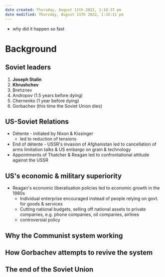 ```yaml
---
date created: Thursday, August 11th 2022, 1:18:37 pm
date modified: Thursday, August 11th 2022, 1:32:11 pm
---
```

- why did it happen so fast

# Background

## Soviet leaders

1. **Joseph Stalin**
2. **Khrushchev**
3. Brehznev
4. Andropov (1.5 years before dying)
5. Chernenko (1 year before dying)
6. Gorbachev (this time the Soviet Union dies)

## US-Soviet Relations

- Détente - initiated by Nixon & Kissinger
	- led to reduction of tensions
- End of détente - USSR's invasion of Afghanistan led to cancellation of arms limitation talks & US embargo on grain & technology
- Appointments of Thatcher & Reagan led to confrontational attitude against the USSR

## US's economic & military superiority
- Reagan's economic liberalisation policies led to economic growth in the 1980s
	- Individual enterprise encouraged instead of people relying on govt. for goods & services
	- Cutting national budgets, selling off national assets to private companies, e.g. phone companies, oil companies, airlines
	- controversial policy

## Why the Communist system working

## How Gorbachev attempts to revive the system

## The end of the Soviet Union